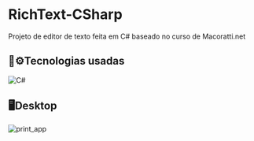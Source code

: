 # RichText-CSharp
Projeto de editor de texto feita em C# baseado no curso de Macoratti.net

## 🧰⚙️Tecnologias usadas

<img alt="C#" src="https://img.shields.io/badge/c%23%20-%23239120.svg?&style=for-the-badge&logo=c-sharp&logoColor=white"/>


## 🖥️Desktop

![print_app](https://user-images.githubusercontent.com/75538299/110152645-be9bb380-7dc0-11eb-8535-d6350f4e1747.png)
